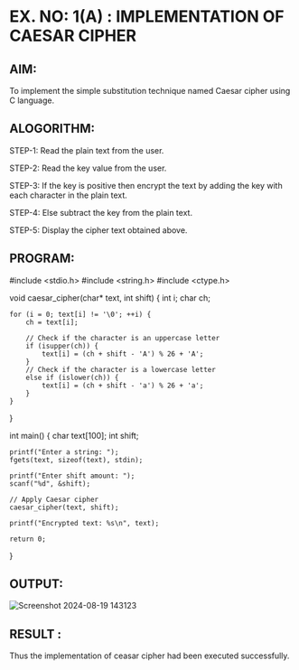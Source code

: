 # EX. NO: 1(A) : IMPLEMENTATION OF CAESAR CIPHER

## AIM:
To implement the simple substitution technique named Caesar cipher using C language.

## ALOGORITHM:

STEP-1: Read the plain text from the user.

STEP-2: Read the key value from the user.

STEP-3: If the key is positive then encrypt the text by adding the key with each character in the plain text.

STEP-4: Else subtract the key from the plain text.

STEP-5: Display the cipher text obtained above.

## PROGRAM:
#include <stdio.h>
#include <string.h>
#include <ctype.h>

void caesar_cipher(char* text, int shift) {
    int i;
    char ch;

    for (i = 0; text[i] != '\0'; ++i) {
        ch = text[i];

        // Check if the character is an uppercase letter
        if (isupper(ch)) {
            text[i] = (ch + shift - 'A') % 26 + 'A';
        }
        // Check if the character is a lowercase letter
        else if (islower(ch)) {
            text[i] = (ch + shift - 'a') % 26 + 'a';
        }
    }
}

int main() {
    char text[100];
    int shift;

    printf("Enter a string: ");
    fgets(text, sizeof(text), stdin);

    printf("Enter shift amount: ");
    scanf("%d", &shift);

    // Apply Caesar cipher
    caesar_cipher(text, shift);

    printf("Encrypted text: %s\n", text);

    return 0;
}


## OUTPUT:
![Screenshot 2024-08-19 143123](https://github.com/user-attachments/assets/9a034351-b03a-41fa-aaaa-43bade7a8b7f)


## RESULT :
 Thus the implementation of ceasar cipher had been executed successfully.
